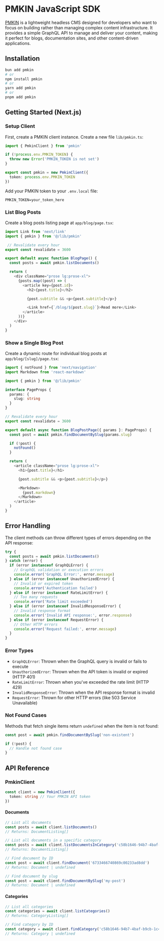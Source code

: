 # PMKIN JavaScript SDK

[PMKIN](https://pmkin.io) is a lightweight headless CMS designed for developers
who want to focus on building rather than managing complex content
infrastructure. It provides a simple GraphQL API to manage and deliver your
content, making it perfect for blogs, documentation sites, and other
content-driven applications.

## Installation

```bash
bun add pmkin
# or
npm install pmkin
# or
yarn add pmkin
# or
pnpm add pmkin
```

## Getting Started (Next.js)

### Setup Client

First, create a PMKIN client instance. Create a new file `lib/pmkin.ts`:

```typescript
import { PmkinClient } from 'pmkin'

if (!process.env.PMKIN_TOKEN) {
  throw new Error('PMKIN_TOKEN is not set')
}

export const pmkin = new PmkinClient({
  token: process.env.PMKIN_TOKEN
})
```

Add your PMKIN token to your `.env.local` file:

```
PMKIN_TOKEN=your_token_here
```

### List Blog Posts

Create a blog posts listing page at `app/blog/page.tsx`:

```typescript
import Link from 'next/link'
import { pmkin } from '@/lib/pmkin'

 // Revalidate every hour
export const revalidate = 3600

export default async function BlogPage() {
  const posts = await pmkin.listDocuments()

  return (
    <div className="prose lg:prose-xl">
      {posts.map((post) => (
        <article key={post.id}>
          <h2>{post.title}</h2>

          {post.subtitle && <p>{post.subtitle}</p>}

          <Link href={`/blog/${post.slug}`}>Read more</Link>
        </article>
      ))}
    </div>
  )
}
```

### Show a Single Blog Post

Create a dynamic route for individual blog posts at `app/blog/[slug]/page.tsx`:

```typescript
import { notFound } from 'next/navigation'
import Markdown from 'react-markdown'

import { pmkin } from '@/lib/pmkin'

interface PageProps {
  params: {
    slug: string
  }
}

// Revalidate every hour
export const revalidate = 3600

export default async function BlogPostPage({ params }: PageProps) {
  const post = await pmkin.findDocumentBySlug(params.slug)

  if (!post) {
    notFound()
  }

  return (
    <article className="prose lg:prose-xl">
      <h1>{post.title}</h1>

      {post.subtitle && <p>{post.subtitle}</p>}

      <Markdown>
        {post.markdown}
      </Markdown>
    </article>
  )
}
```

## Error Handling

The client methods can throw different types of errors depending on the API
response:

```typescript
try {
  const posts = await pmkin.listDocuments()
} catch (error) {
  if (error instanceof GraphQLError) {
    // GraphQL validation or execution errors
    console.error('GraphQL Error:', error.message)
  } else if (error instanceof UnauthorizedError) {
    // Invalid or expired token
    console.error('Authentication failed')
  } else if (error instanceof RateLimitError) {
    // Too many requests
    console.error('Rate limit exceeded')
  } else if (error instanceof InvalidResponseError) {
    // Invalid response format
    console.error('Invalid API response:', error.response)
  } else if (error instanceof RequestError) {
    // Other HTTP errors
    console.error('Request failed:', error.message)
  }
}
```

### Error Types

- `GraphQLError`: Thrown when the GraphQL query is invalid or fails to execute
- `UnauthorizedError`: Thrown when the API token is invalid or expired
  (HTTP 401)
- `RateLimitError`: Thrown when you've exceeded the rate limit (HTTP 429)
- `InvalidResponseError`: Thrown when the API response format is invalid
- `RequestError`: Thrown for other HTTP errors (like 503 Service Unavailable)

### Not Found Cases

Methods that fetch single items return `undefined` when the item is not found:

```typescript
const post = await pmkin.findDocumentBySlug('non-existent')

if (!post) {
  // Handle not found case
}
```

## API Reference

### PmkinClient

```typescript
const client = new PmkinClient({
  token: string // Your PMKIN API token
})
```

#### Documents

```typescript
// List all documents
const posts = await client.listDocuments()
// Returns: DocumentListing[]

// List all documents in a specific category
const posts = await client.listDocumentsInCategory('c58b1646-94b7-4baf-b9cb-1c40d47284ac', true) // Second parameter is optional includeDrafts flag
// Returns: DocumentListing[]

// Find document by ID
const post = await client.findDocument('6733466740869c00233ad8dd')
// Returns: Document | undefined

// Find document by slug
const post = await client.findDocumentBySlug('my-post')
// Returns: Document | undefined
```

#### Categories

```typescript
// List all categories
const categories = await client.listCategories()
// Returns: CategoryListing[]

// Find category by ID
const category = await client.findCategory('c58b1646-94b7-4baf-b9cb-1c40d47284ac')
// Returns: Category | undefined
```
